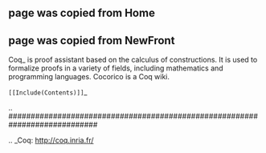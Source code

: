 ## page was copied from Home
## page was copied from NewFront

Coq_ is proof assistant based on the calculus of constructions.  It is used to formalize proofs in a variety of fields, including mathematics and programming languages.  Cocorico is a Coq wiki.

`[[Include(Contents)]]`_

.. ############################################################################

.. _Coq: http://coq.inria.fr/

